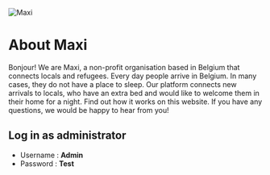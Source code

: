 ![Maxi](https://i.imgur.com/TkbAg0e.png "Maxi")
# About Maxi
Bonjour! We are Maxi, a non-profit organisation based in Belgium that connects locals and refugees. Every day people arrive in Belgium. In many cases, they do not have a place to sleep. Our platform connects new arrivals to locals, who have an extra bed and would like to welcome them in their home for a night. Find out how it works on this website. If you have any questions, we would be happy to hear from you! 
## Log in as administrator
- Username : **Admin**
- Password : **Test**

